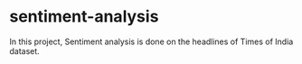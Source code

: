 # sentiment-analysis
In this project, Sentiment analysis is done on the headlines of Times of India dataset.
